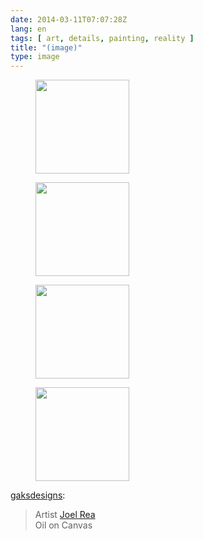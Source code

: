 ```yaml
---
date: 2014-03-11T07:07:28Z
lang: en
tags: [ art, details, painting, reality ]
title: "(image)"
type: image
---
```


<figure>
<a
href="https://hugo.ferreira.cc/gaksdesigns-artist-joel-rea-oil-on-canvas/attachment/163/"
rel="attachment"><img
src="/wp-content/uploads/2014/03/tumblr_n26l32nGTg1qj6juso4_1280-150x150.jpg"
width="150" height="150" /></a></figure>

<figure>
<a
href="https://hugo.ferreira.cc/gaksdesigns-artist-joel-rea-oil-on-canvas/attachment/164/"
rel="attachment"><img
src="/wp-content/uploads/2014/03/tumblr_n26l32nGTg1qj6juso5_1280-150x150.jpg"
width="150" height="150" /></a></figure>

<figure>
<a
href="https://hugo.ferreira.cc/gaksdesigns-artist-joel-rea-oil-on-canvas/attachment/165/"
rel="attachment"><img
src="/wp-content/uploads/2014/03/tumblr_n26l32nGTg1qj6juso3_1280-150x150.jpg"
width="150" height="150" /></a></figure>

<figure>
<a
href="https://hugo.ferreira.cc/gaksdesigns-artist-joel-rea-oil-on-canvas/attachment/166/"
rel="attachment"><img
src="/wp-content/uploads/2014/03/tumblr_n26l32nGTg1qj6juso2_1280-150x150.jpg"
width="150" height="150" /></a></figure>

[gaksdesigns](http://gaksdesigns.tumblr.com/post/79105369965/artist-joel-rea-oil-on-canvas):

> Artist [Joel Rea\
> ](https://www.facebook.com/JoelReaArtist) Oil on Canvas

